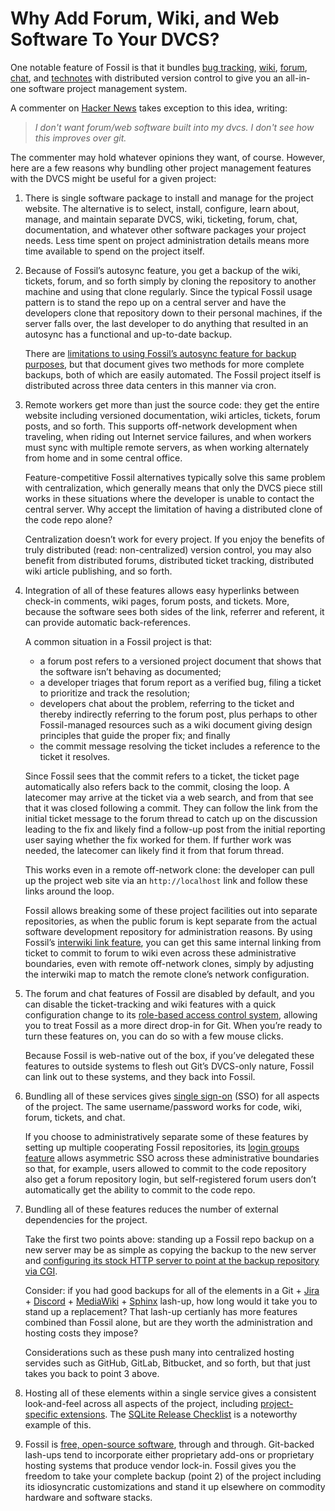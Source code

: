 # Why Add Forum, Wiki, and Web Software To Your DVCS?

One notable feature of Fossil is that it bundles
[bug tracking](./bugtheory.wiki),
[wiki](./wikitheory.wiki),
[forum](./forum.wiki),
[chat](./chat.md), and
[technotes](./event.wiki)
with distributed version control to give you an
all-in-one software project management system.

A commenter on [Hacker News](https://news.ycombinator.com/item?id=27437895)
takes exception to this idea, writing:

>  *I don't want forum/web software built into my dvcs.*
>  *I don't see how this improves over git.*

The commenter may hold whatever opinions they want, of course.
However, here are a few reasons why bundling other project management
features with the DVCS might be useful for a given project:

  1.  There is single software package to install and manage for the
      project website.
      The alternative is to select, install, configure, learn about,
      manage, and maintain separate DVCS, wiki,
      ticketing, forum,
      chat, documentation, and whatever other software packages your project needs.
      Less time spent on project administration details means more
      time available to spend on the project itself.

  2.  Because of Fossil’s autosync feature, you get a backup of the
      wiki, tickets, forum, and so forth simply by cloning the
      repository to another machine and using that clone regularly.
      Since the typical Fossil usage pattern is to stand the repo up on a
      central server and have the developers clone that repository down
      to their personal machines, if the server falls over, the last
      developer to do anything that resulted in an autosync has a
      functional and up-to-date backup.

      There are [limitations to using Fossil’s autosync feature for
      backup purposes](./backup.md), but that document gives two methods
      for more complete backups, both of which are easily automated. The
      Fossil project itself is distributed across three data centers in
      this manner via cron.

  3.  Remote workers get more than just the source code:
      they get the entire website including versioned documentation,
      wiki articles, tickets, forum posts, and so forth. This supports
      off-network development when traveling, when riding out Internet
      service failures, and when workers must sync with multiple remote
      servers, as when working alternately from home and in some central
      office.

      Feature-competitive Fossil alternatives typically solve this same
      problem with centralization, which generally means that only the
      DVCS piece still works in these situations where the developer is
      unable to contact the central server. Why accept the limitation of
      having a distributed clone of the code repo alone?

      Centralization doesn’t work for every project. If you enjoy the
      benefits of truly distributed (read: non-centralized) version
      control, you may also benefit from distributed forums, distributed
      ticket tracking, distributed wiki article publishing, and so
      forth.

  4.  Integration of all of these features allows easy hyperlinks between 
      check-in comments, wiki pages, forum posts, and tickets. More,
      because the software sees both sides of the link, referrer and
      referent, it can provide automatic back-references.

      A common situation in a Fossil project is that:

      * a forum post refers to a versioned project document that shows
        that the software isn’t behaving as documented;
      * a developer triages that forum report as a verified bug, filing
        a ticket to prioritize and track the resolution;
      * developers chat about the problem, referring to the ticket and
        thereby indirectly referring to the forum post, plus perhaps to
        other Fossil-managed resources such as a wiki document giving
        design principles that guide the proper fix; and finally
      * the commit message resolving the ticket includes a reference to
        the ticket it resolves.

      Since Fossil sees that the commit refers to a ticket, the ticket
      page automatically also refers back to the commit, closing the
      loop. A latecomer may arrive at the ticket via a web search, and
      from that see that it was closed following a commit. They can
      follow the link from the initial ticket message to the forum
      thread to catch up on the discussion leading to the fix and likely
      find a follow-up post from the initial reporting user saying
      whether the fix worked for them. If further work was needed, the
      latecomer can likely find it from that forum thread.

      This works even in a remote off-network clone: the developer can
      pull up the project web site via an `http://localhost` link and
      follow these links around the loop.

      Fossil allows breaking some of these project facilities out into
      separate repositories, as when the public forum is kept separate
      from the actual software development repository for administration
      reasons. By using Fossil’s [interwiki link
      feature](./interwiki.md), you can get this same internal linking
      from ticket to commit to forum to wiki even across these
      administrative  boundaries, even with remote off-network clones,
      simply by adjusting the interwiki map to match the remote clone’s
      network configuration.

  5.  The forum and chat features of Fossil are disabled by default, and
      you can disable the ticket-tracking and wiki features with a quick
      configuration change to its [role-based access control
      system](./caps/), allowing you to treat Fossil as a more direct
      drop-in for Git. When you’re ready to turn these features on, you
      can do so with a few mouse clicks.

      Because Fossil is web-native out of the box, if you’ve delegated
      these features to outside systems to flesh out Git’s DVCS-only
      nature, Fossil can link out to these systems, and they back into
      Fossil.

  6.  Bundling all of these services gives [single sign-on][SSO] (SSO) for all
      aspects of the project.  The same username/password works for code,
      wiki, forum, tickets, and chat.

      If you choose to administratively separate some of these features
      by setting up multiple cooperating Fossil repositories, its [login
      groups feature](./caps/login-groups.md) allows asymmetric SSO
      across these administrative boundaries so that, for example, users
      allowed to commit to the code repository also get a forum
      repository login, but self-registered forum users don’t
      automatically get the ability to commit to the code repo.

  7.  Bundling all of these features reduces the number of external
      dependencies for the project.

      Take the first two points above: standing up a Fossil repo backup
      on a new server may be as simple as copying the backup to the new
      server and [configuring its stock HTTP server to point at the
      backup repository via CGI](./server/any/cgi.md).

      Consider: if you had good backups for all of the elements in a
      Git + [Jira] + [Discord] + [MediaWiki] + [Sphinx] lash-up, how long
      would it take you to stand up a replacement? That lash-up
      certianly has more features combined than Fossil alone, but are
      they worth the administration and hosting costs they impose?

      Considerations such as these push many into centralized hosting
      servides such as GitHub, GitLab, Bitbucket, and so forth, but that
      just takes you back to point 3 above.

  8.  Hosting all of these elements within a single service gives a
      consistent look-and-feel across all aspects of the project, including
      [project-specific extensions](./serverext.wiki).
      The [SQLite Release Checklist][srckl] is a noteworthy example of this.

  9.  Fossil is [free, open-source software](../COPYRIGHT-BSD2.txt),
      through and through. Git-backed lash-ups tend to incorporate
      either proprietary add-ons or proprietary hosting systems that
      produce vendor lock-in. Fossil gives you the freedom to take your
      complete backup (point 2) of the project including its
      idiosyncratic customizations and stand it up elsewhere on
      commodity hardware and software stacks.

[Discord]:   https://discord.com/
[Jira]:      https://www.atlassian.com/software/jira
[MediaWiki]: https://www.mediawiki.org/
[Sphinx]:    https://www.sphinx-doc.org/en/master/
[SSO]:       https://en.wikipedia.org/wiki/Single_sign-on
[srckl]:     https://www.sqlite.org/src/ext/checklist/top/index
